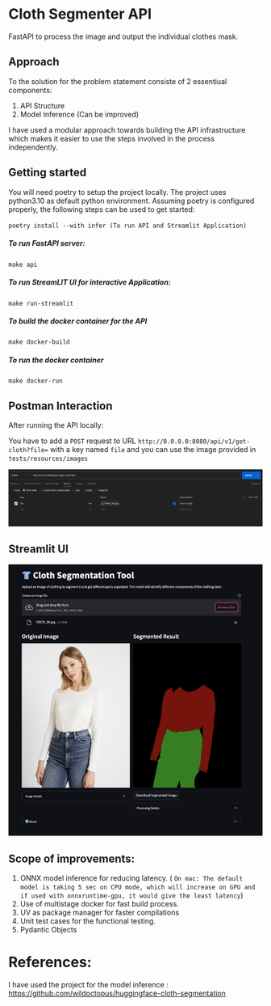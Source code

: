 # Cloth Segmenter API

FastAPI to process the image and output the individual clothes mask.

## Approach

To the solution for the problem statement consiste of 2 essentiual components:
1. API Structure
2. Model Inference (Can be improved)

I have used a modular approach towards building the API infrastructure which makes it easier to use the steps involved in the process independently.



## Getting started

You will need poetry to setup the project locally. The project uses python3.10 as default python environment. Assuming poetry is configured properly, the following steps can be used to get started:

`poetry install --with infer (To run API and Streamlit Application)`

##### To run FastAPI server:

`make api`

##### To run StreamLIT UI for interactive Application:

`make run-streamlit`

##### To build the docker container for the API

`make docker-build`

##### To run the docker container

`make docker-run`


## Postman Interaction

After running the API locally:

You have to add a `POST` request to URL `http://0.0.0.0:8080/api/v1/get-cloth?file=` with a key named `file` and you can use the image provided in `tests/resources/images`

![Postman Configuration](tests/resources/images/image.png)


## Streamlit UI

![Streamit](tests/resources/images/streamlit.png)


## Scope of improvements:
1. ONNX model inference for reducing latency. ( `On mac: The default model is taking 5 sec on CPU mode, which will increase on GPU and if used with onnxruntime-gpu, it would give the least latency`)
2. Use of multistage docker for fast build process.
3. UV as package manager for faster compilations
4. Unit test cases for the functional testing.
5. Pydantic Objects


# References:

I have used the project for the model inference : https://github.com/wildoctopus/huggingface-cloth-segmentation